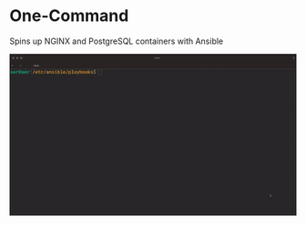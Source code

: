 # One-Command
Spins up NGINX and PostgreSQL containers with Ansible

<div align="center">
 
![One](https://github.com/rehtsira/One-Command/blob/main/images/one.gif)
